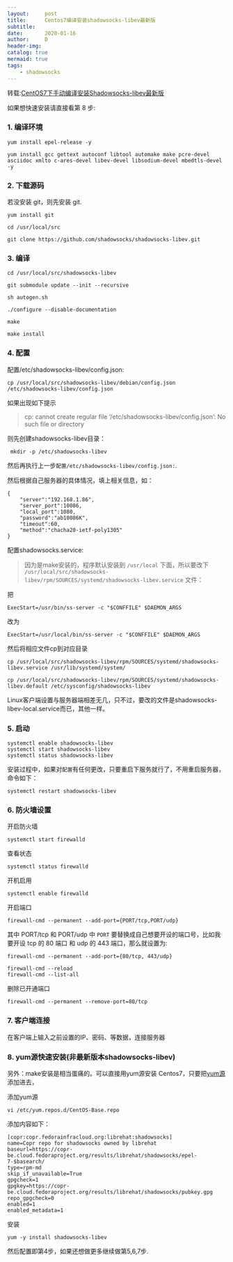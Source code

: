 ```yaml
---
layout:     post
title:      Centos7编译安装shadowsocks-libev最新版
subtitle:   
date:       2020-01-16
author:     D
header-img: 
catalog: true
mermaid: true
tags:
    - shadowsocks
---
```


转载:[CentOS7下手动编译安装Shadowsocks-libev最新版](https://b.awei.pub/2019/03/shadowsocks-libev/)

如果想快速安装请直接看第 8 步:

### 1. 编译环境

```
yum install epel-release -y

yum install gcc gettext autoconf libtool automake make pcre-devel asciidoc xmlto c-ares-devel libev-devel libsodium-devel mbedtls-devel -y
```

### 2. 下载源码

若没安装 git，则先安装 git.
```
yum install git
```

```
cd /usr/local/src

git clone https://github.com/shadowsocks/shadowsocks-libev.git
```

### 3. 编译

```
cd /usr/local/src/shadowsocks-libev

git submodule update --init --recursive

sh autogen.sh

./configure --disable-documentation

make

make install
```

### 4. 配置

配置/etc/shadowsocks-libev/config.json:

```
cp /usr/local/src/shadowsocks-libev/debian/config.json /etc/shadowsocks-libev/config.json
```

如果出现如下提示
>cp: cannot create regular file ‘/etc/shadowsocks-libev/config.json’: No such file or directory

则先创建shadowsocks-libev目录：
```
 mkdir -p /etc/shadowsocks-libev
```
然后再执行上一步`配置/etc/shadowsocks-libev/config.json:`.

然后根据自己服务器的具体情况，填上相关信息，如：
```
{
    "server":"192.168.1.86",
    "server_port":10086,
    "local_port":1080,
    "password":"ab10086K",
    "timeout":60,
    "method":"chacha20-ietf-poly1305"
}
```

配置shadowsocks.service:
>因为是make安装的，程序默认安装到 `/usr/local` 下面，所以要改下 `/usr/local/src/shadowsocks-libev/rpm/SOURCES/systemd/shadowsocks-libev.service` 文件：

把
```
ExecStart=/usr/bin/ss-server -c "$CONFFILE" $DAEMON_ARGS
```
改为
```
ExecStart=/usr/local/bin/ss-server -c "$CONFFILE" $DAEMON_ARGS
```

然后将相应文件cp到对应目录
```
cp /usr/local/src/shadowsocks-libev/rpm/SOURCES/systemd/shadowsocks-libev.service /usr/lib/systemd/system/

cp /usr/local/src/shadowsocks-libev/rpm/SOURCES/systemd/shadowsocks-libev.default /etc/sysconfig/shadowsocks-libev
```

Linux客户端设置与服务器端相差无几，只不过，要改的文件是shadowsocks-libev-local.service而已，其他一样。

### 5. 启动

```
systemctl enable shadowsocks-libev
systemctl start shadowsocks-libev
systemctl status shadowsocks-libev
```

安装过程中，如果对`配置`有任何更改，只要重启下服务就行了，不用重启服务器，命令如下：
```
systemctl restart shadowsocks-libev
```

### 6. 防火墙设置
开启防火墙
```
systemctl start firewalld
```
查看状态
```
systemctl status firewalld
```
开机启用
```
systemctl enable firewalld
```
开启端口
```
firewall-cmd --permanent --add-port={PORT/tcp,PORT/udp}
```
其中 PORT/tcp 和 PORT/udp 中 `PORT` 要替换成自己想要开设的端口号，比如我要开设 tcp 的 80 端口
和 udp 的 443 端口，那么就设置为:
```
firewall-cmd --permanent --add-port={80/tcp, 443/udp}
```

```
firewall-cmd --reload
firewall-cmd --list-all
```

删除已开通端口
```
firewall-cmd --permanent --remove-port=80/tcp 
```


### 7. 客户端连接

在客户端上输入之前设置的IP、密码、等数据，连接服务器

### 8. yum源快速安装(非最新版本shadowsocks-libev)

另外：make安装是相当蛋痛的。可以直接用yum源安装
Centos7，只要把[yum源](https://copr.fedorainfracloud.org/coprs/librehat/shadowsocks/repo/epel-7/librehat-shadowsocks-epel-7.repo)添加进去，

添加yum源
```
vi /etc/yum.repos.d/CentOS-Base.repo
```

添加内容如下：
```
[copr:copr.fedorainfracloud.org:librehat:shadowsocks]
name=Copr repo for shadowsocks owned by librehat
baseurl=https://copr-be.cloud.fedoraproject.org/results/librehat/shadowsocks/epel-7-$basearch/
type=rpm-md
skip_if_unavailable=True
gpgcheck=1
gpgkey=https://copr-be.cloud.fedoraproject.org/results/librehat/shadowsocks/pubkey.gpg
repo_gpgcheck=0
enabled=1
enabled_metadata=1
```

安装
```
yum -y install shadowsocks-libev
```
然后配置即第4步，如果还想做更多继续做第5,6,7步.






